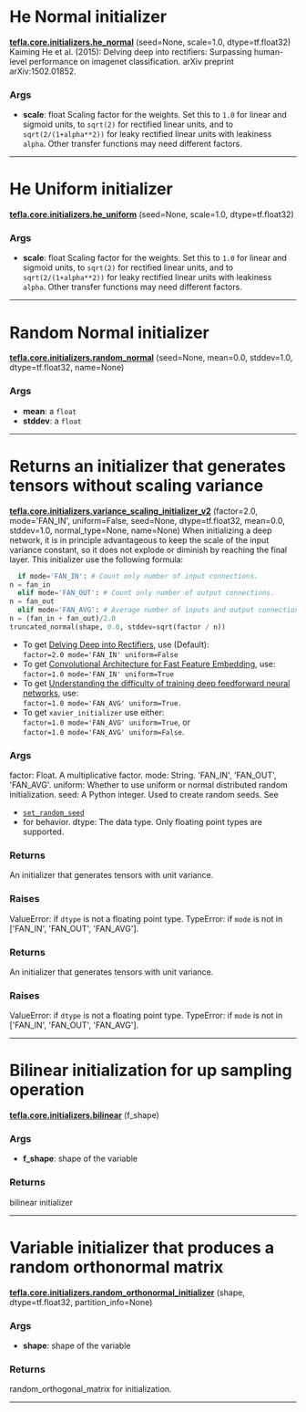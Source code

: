 # He Normal initializer

<span class="extra_h1"><span style="color:black;"><a href=https://github.com/n3011/tefla/blob/master/tefla/core/initializers.py#L11 target="_blank"><b>tefla.core.initializers.he_normal</b></a></span>  (seed=None,  scale=1.0,  dtype=tf.float32)</span>
Kaiming He et al. (2015): Delving deep into rectifiers: Surpassing human-level
performance on imagenet classification. arXiv preprint arXiv:1502.01852.

<h3>Args</h3>


 - **scale**: float
   Scaling factor for the weights. Set this to ``1.0`` for linear and
   sigmoid units, to ``sqrt(2)`` for rectified linear units, and
   to ``sqrt(2/(1+alpha**2))`` for leaky rectified linear units with
   leakiness ``alpha``. Other transfer functions may need different factors.

 ---------- 

# He Uniform initializer

<span class="extra_h1"><span style="color:black;"><a href=https://github.com/n3011/tefla/blob/master/tefla/core/initializers.py#L28 target="_blank"><b>tefla.core.initializers.he_uniform</b></a></span>  (seed=None,  scale=1.0,  dtype=tf.float32)</span>

<h3>Args</h3>


 - **scale**: float
   Scaling factor for the weights. Set this to ``1.0`` for linear and
   sigmoid units, to ``sqrt(2)`` for rectified linear units, and
   to ``sqrt(2/(1+alpha**2))`` for leaky rectified linear units with
   leakiness ``alpha``. Other transfer functions may need different factors.

 ---------- 

# Random Normal initializer

<span class="extra_h1"><span style="color:black;"><a href=https://github.com/n3011/tefla/blob/master/tefla/core/initializers.py#L43 target="_blank"><b>tefla.core.initializers.random_normal</b></a></span>  (seed=None,  mean=0.0,  stddev=1.0,  dtype=tf.float32,  name=None)</span>

<h3>Args</h3>


 - **mean**: a `float`
 - **stddev**: a `float`

 ---------- 

# Returns an initializer that generates tensors without scaling variance

<span class="extra_h1"><span style="color:black;"><a href=https://github.com/n3011/tefla/blob/master/tefla/core/initializers.py#L71 target="_blank"><b>tefla.core.initializers.variance_scaling_initializer_v2</b></a></span>  (factor=2.0,  mode='FAN_IN',  uniform=False,  seed=None,  dtype=tf.float32,  mean=0.0,  stddev=1.0,  normal_type=None,  name=None)</span>
When initializing a deep network, it is in principle advantageous to keep
the scale of the input variance constant, so it does not explode or diminish
by reaching the final layer. This initializer use the following formula:
```python
  if mode='FAN_IN': # Count only number of input connections.
n = fan_in
  elif mode='FAN_OUT': # Count only number of output connections.
n = fan_out
  elif mode='FAN_AVG': # Average number of inputs and output connections.
n = (fan_in + fan_out)/2.0
truncated_normal(shape, 0.0, stddev=sqrt(factor / n))
```
* To get [Delving Deep into Rectifiers](
   http://arxiv.org/pdf/1502.01852v1.pdf), use (Default):<br/>
  `factor=2.0 mode='FAN_IN' uniform=False`
* To get [Convolutional Architecture for Fast Feature Embedding](
   http://arxiv.org/abs/1408.5093), use:<br/>
  `factor=1.0 mode='FAN_IN' uniform=True`
* To get [Understanding the difficulty of training deep feedforward neural
  networks](http://jmlr.org/proceedings/papers/v9/glorot10a/glorot10a.pdf),
  use:<br/>
  `factor=1.0 mode='FAN_AVG' uniform=True.`
* To get `xavier_initializer` use either:<br/>
  `factor=1.0 mode='FAN_AVG' uniform=True`, or<br/>
  `factor=1.0 mode='FAN_AVG' uniform=False`.
<h3>Args</h3>


  factor: Float.  A multiplicative factor.
  mode: String.  'FAN_IN', 'FAN_OUT', 'FAN_AVG'.
  uniform: Whether to use uniform or normal distributed random initialization.
  seed: A Python integer. Used to create random seeds. See
 - [`set_random_seed`](../../api_docs/python/constant_op.md#set_random_seed)
 - for behavior.
  dtype: The data type. Only floating point types are supported.
<h3>Returns</h3>


  An initializer that generates tensors with unit variance.
<h3>Raises</h3>


  ValueError: if `dtype` is not a floating point type.
  TypeError: if `mode` is not in ['FAN_IN', 'FAN_OUT', 'FAN_AVG'].

<h3>Returns</h3>


  An initializer that generates tensors with unit variance.
<h3>Raises</h3>


  ValueError: if `dtype` is not a floating point type.
  TypeError: if `mode` is not in ['FAN_IN', 'FAN_OUT', 'FAN_AVG'].

 ---------- 

# Bilinear initialization for up sampling operation

<span class="extra_h1"><span style="color:black;"><a href=https://github.com/n3011/tefla/blob/master/tefla/core/initializers.py#L166 target="_blank"><b>tefla.core.initializers.bilinear</b></a></span>  (f_shape)</span>

<h3>Args</h3>


 - **f_shape**: shape of the variable

<h3>Returns</h3>


bilinear initializer

 ---------- 

# Variable initializer that produces a random orthonormal matrix

<span class="extra_h1"><span style="color:black;"><a href=https://github.com/n3011/tefla/blob/master/tefla/core/initializers.py#L194 target="_blank"><b>tefla.core.initializers.random_orthonormal_initializer</b></a></span>  (shape,  dtype=tf.float32,  partition_info=None)</span>

<h3>Args</h3>


 - **shape**: shape of the variable

<h3>Returns</h3>


random_orthogonal_matrix for initialization.

 ---------- 

